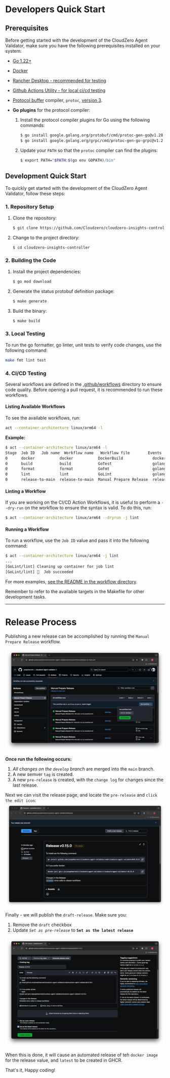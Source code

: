 # Developers Quick Start

## Prerequisites

Before getting started with the development of the CloudZero Agent Validator, make sure you have the following prerequisites installed on your system:

- [Go 1.22+](https://go.dev/doc/install)
- [Docker](https://docs.docker.com/engine/install/)
- [Rancher Desktop - recommended for testing](https://ranchermanager.docs.rancher.com/getting-started/installation-and-upgrade)
- [Github Actions Utility - for local ci/cd testing](https://github.com/nektos/act)
- [Protocol buffer](https://developers.google.com/protocol-buffers) compiler, `protoc`, [version 3](https://protobuf.dev/programming-guides/proto3).
- **Go plugins** for the protocol compiler:

    1. Install the protocol compiler plugins for Go using the following commands:

        ```sh
        $ go install google.golang.org/protobuf/cmd/protoc-gen-go@v1.28
        $ go install google.golang.org/grpc/cmd/protoc-gen-go-grpc@v1.2
        ```

    2. Update your `PATH` so that the `protoc` compiler can find the plugins:

        ```sh
        $ export PATH="$PATH:$(go env GOPATH)/bin"
        ```

## Development Quick Start

To quickly get started with the development of the CloudZero Agent Validator, follow these steps:

### 1. Repository Setup

1. Clone the repository:

     ```sh
     $ git clone https://github.com/Cloudzero/cloudzero-insights-controller.git
     ```

2. Change to the project directory:

     ```sh
     $ cd cloudzero-insights-controller
     ```

### 2. Building the Code

1. Install the project dependencies:

     ```sh
     $ go mod download
     ```

2. Generate the status protobuf definition package:

     ```sh
     $ make generate
     ```

3. Build the binary:

     ```sh
     $ make build
     ```

### 3. Local Testing 

To run the go formatter, go linter, unit tests to verify code changes, use the following command:

```sh
make fmt lint test
```

### 4. CI/CD Testing

Several workflows are defined in the [.github/workflows](.github/workflows) directory to ensure code quality. Before opening a pull request, it is recommended to run these workflows.

#### Listing Available Workflows

To see the available workflows, run:

```sh
act --container-architecture linux/arm64 -l
```

**Example:**

```sh
$ act --container-architecture linux/arm64 -l
Stage  Job ID   Job name  Workflow name   Workflow file        Events           
0      docker           docker           DockerBuild             docker-build.yml     push,pull_request,release
0      build            build            GoTest                  golang-build.yml     push                     
0      format           format           GoFmt                   golang-fmt.yml       push                     
0      lint             lint             GoLint                  golang-lint.yml      push                     
0      release-to-main  release-to-main  Manual Prepare Release  release-to-main.yml  workflow_dispatch       
```

#### Linting a Workflow

If you are working on the CI/CD Action Workflows, it is useful to perform a `--dry-run` on the workflow to ensure the syntax is valid. To do this, run:

```sh
$ act --container-architecture linux/arm64 --dryrun -j lint
```

#### Running a Workflow

To run a workflow, use the `Job ID` value and pass it into the following command:

```sh
$ act --container-architecture linux/arm64 -j lint
...
[GoLint/lint] Cleaning up container for job lint
[GoLint/lint] 🏁  Job succeeded
```

For more examples, [see the README in the workflow directory](./.github/workflows/README.md).

Remember to refer to the available targets in the Makefile for other development tasks.

---
# Release Process

Publishing a new release can be accomplished by running the `Manual Prepare Release` workflow.

![](./docs/assets/release-1.png)

**Once run the following occurs:**

1. _All changes on the `develop` branch_ are merged into the `main` branch.
2. A new semver `tag` is created.
3. A new `pre-release` is created, with the `change log` for changes since the last release.

Next we can visit the release page, and locate the `pre-release` and `click the edit icon`:
![](./docs/assets/release-2.png)

Finally - we will publish the `draft-release`. Make sure you:
1. Remove the `draft` checkbox
2. Update _`Set as pre-release`_ to **`Set as the latest release`**

![](./docs/assets/release-3.png)

When this is done, it will cause an automated release of teh `docker image` for the release value, and `latest` to be created in GHCR. 

That's it, Happy coding!
